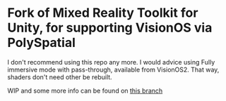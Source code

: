 # Fork of Mixed Reality Toolkit for Unity, for supporting VisionOS via PolySpatial

I don't recommend using this repo any more. I would advice using Fully immersive mode with pass-through, available from VisionOS2. That way, shaders don't need other be rebuilt. 

WIP and some more info can be found on [this branch](https://github.com/jelmer3000/MixedRealityToolkit-Unity-PolySpatial/tree/wip-polyspatial-visionOS-support)
